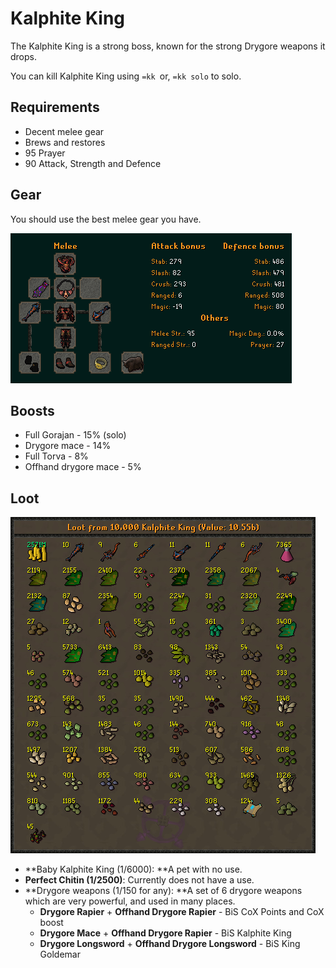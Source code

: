 # Kalphite King

The Kalphite King is a strong boss, known for the strong Drygore weapons it drops.

You can kill Kalphite King using `=kk `or, `=kk solo` to solo.

## Requirements

* Decent melee gear
* Brews and restores
* 95 Prayer
* 90 Attack, Strength and Defence

## Gear

You should use the best melee gear you have.

![BiS Gear for Kalphite King](<../.gitbook/assets/image (9).png>)

## Boosts

* Full Gorajan - 15% (solo)
* Drygore mace - 14%
* Full Torva - 8%
* Offhand drygore mace - 5%

## Loot

![Loot from 10,000 Kalphite King](<../.gitbook/assets/osbot (3).png>)

* **Baby Kalphite King (1/6000): **A pet with no use.
* **Perfect Chitin (1/2500)**: Currently does not have a use.
* **Drygore weapons (1/150 for any): **A set of 6 drygore weapons which are very powerful, and used in many places.
  * **Drygore Rapier** + **Offhand Drygore Rapier** - BiS CoX Points and CoX boost
  * **Drygore Mace** + **Offhand Drygore Rapier** - BiS Kalphite King
  * **Drygore Longsword** + **Offhand Drygore Longsword** - BiS King Goldemar

